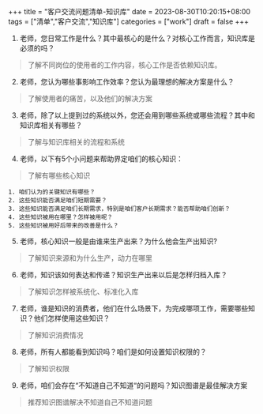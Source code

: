 +++
title = "客户交流问题清单-知识库"
date = 2023-08-30T10:20:15+08:00
tags = ["清单","客户交流","知识库"]
categories = ["work"]
draft = false
+++


1. 老师，您日常工作是什么？其中最核心的是什么？对核心工作而言，知识库是必须的吗？

> 了解不同岗位的使用者的工作内容，核心工作是否依赖知识库。

2. 老师，您认为哪些事影响工作效率？您认为最理想的解决方案是什么？

> 了解使用者的痛苦，以及他们的解决方案

3. 老师，除了以上提到过的系统以外，您还会用到哪些系统或哪些流程？其中和知识库相关有哪些？

> 了解与知识库相关的流程和系统

4. 老师，以下有5个小问题来帮助界定咱们的核心知识：

> 了解有哪些核心知识

    1. 咱们认为的关键知识有哪些？
    2. 这些知识能否满足咱们短期需要？
    3. 这些知识能否满足咱们长期需求，特别是咱们客户长期需求？能否帮助咱们创新？
    4. 这些知识被用在哪里？怎样被用呢？
    5. 这些知识被用好后带来的改善是什么？


5. 老师，核心知识一般是由谁来生产出来？为什么他会生产出知识?

> 了解知识来源和为什么生产，动力在哪里

6. 老师，知识该如何表达和传递？知识生产出来以后是怎样归档入库？

> 了解知识怎样被系统化、标准化入库

7. 老师，谁是知识的消费者，他们在什么场景下，为完成哪项工作，需要哪些知识？他们怎样使用这些知识？

> 了解知识消费情况

8. 老师，所有人都能看到知识吗？咱们是如何设置知识权限的？

> 了解知识权限

9. 老师，咱们会存在“不知道自己不知道“的问题吗？知识图谱是最佳解决方案

> 推荐知识图谱解决不知道自己不知道问题